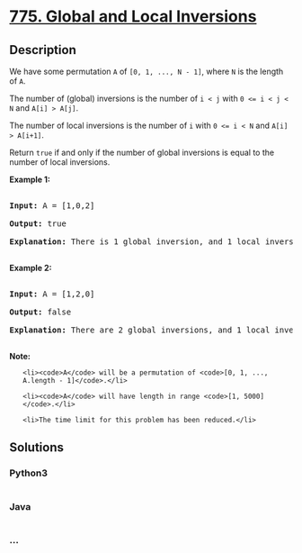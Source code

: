 # [775. Global and Local Inversions](https://leetcode.com/problems/global-and-local-inversions)

## Description
<p>We have some permutation <code>A</code> of <code>[0, 1, ..., N - 1]</code>, where <code>N</code> is the length of <code>A</code>.</p>



<p>The number of (global) inversions is the number of <code>i &lt; j</code> with <code>0 &lt;= i &lt; j &lt; N</code> and <code>A[i] &gt; A[j]</code>.</p>



<p>The number of local inversions is the number of <code>i</code> with <code>0 &lt;= i &lt; N</code> and <code>A[i] &gt; A[i+1]</code>.</p>



<p>Return <code>true</code>&nbsp;if and only if the number of global inversions is equal to the number of local inversions.</p>



<p><strong>Example 1:</strong></p>



<pre>

<strong>Input:</strong> A = [1,0,2]

<strong>Output:</strong> true

<strong>Explanation:</strong> There is 1 global inversion, and 1 local inversion.

</pre>



<p><strong>Example 2:</strong></p>



<pre>

<strong>Input:</strong> A = [1,2,0]

<strong>Output:</strong> false

<strong>Explanation:</strong> There are 2 global inversions, and 1 local inversion.

</pre>



<p><strong>Note:</strong></p>



<ul>

	<li><code>A</code> will be a permutation of <code>[0, 1, ..., A.length - 1]</code>.</li>

	<li><code>A</code> will have length in range <code>[1, 5000]</code>.</li>

	<li>The time limit for this problem has been reduced.</li>

</ul>




## Solutions


<!-- tabs:start -->

### **Python3**

```python

```

### **Java**

```java

```

### **...**
```

```

<!-- tabs:end -->